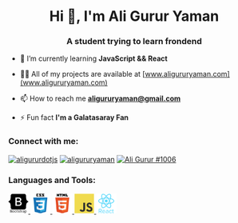 <h1 align="center">Hi 👋, I'm Ali Gurur Yaman</h1>
<h3 align="center">A student trying to learn frondend</h3>

- 🌱 I’m currently learning **JavaScript && React**

- 👨‍💻 All of my projects are available at [www.aligururyaman.com](www.aligururyaman.com)

- 📫 How to reach me **aligururyaman@gmail.com**

- ⚡ Fun fact **I'm a Galatasaray Fan**

<h3 align="left">Connect with me:</h3>
<p align="left">
<a href="https://twitter.com/aligururdotjs" target="blank"><img align="center" src="https://raw.githubusercontent.com/rahuldkjain/github-profile-readme-generator/master/src/images/icons/Social/twitter.svg" alt="aligururdotjs" height="30" width="40" /></a>
<a href="https://instagram.com/aligururyaman" target="blank"><img align="center" src="https://raw.githubusercontent.com/rahuldkjain/github-profile-readme-generator/master/src/images/icons/Social/instagram.svg" alt="aligururyaman" height="30" width="40" /></a>
<a href="https://discord.gg/Ali Gurur #1006" target="blank"><img align="center" src="https://raw.githubusercontent.com/rahuldkjain/github-profile-readme-generator/master/src/images/icons/Social/discord.svg" alt="Ali Gurur #1006" height="30" width="40" /></a>
</p>

<h3 align="left">Languages and Tools:</h3>
<p align="left"> <a href="https://getbootstrap.com" target="_blank" rel="noreferrer"> <img src="https://raw.githubusercontent.com/devicons/devicon/master/icons/bootstrap/bootstrap-plain-wordmark.svg" alt="bootstrap" width="40" height="40"/> </a> <a href="https://www.w3schools.com/css/" target="_blank" rel="noreferrer"> <img src="https://raw.githubusercontent.com/devicons/devicon/master/icons/css3/css3-original-wordmark.svg" alt="css3" width="40" height="40"/> </a> <a href="https://www.w3.org/html/" target="_blank" rel="noreferrer"> <img src="https://raw.githubusercontent.com/devicons/devicon/master/icons/html5/html5-original-wordmark.svg" alt="html5" width="40" height="40"/> </a> <a href="https://developer.mozilla.org/en-US/docs/Web/JavaScript" target="_blank" rel="noreferrer"> <img src="https://raw.githubusercontent.com/devicons/devicon/master/icons/javascript/javascript-original.svg" alt="javascript" width="40" height="40"/> </a> <a href="https://reactjs.org/" target="_blank" rel="noreferrer"> <img src="https://raw.githubusercontent.com/devicons/devicon/master/icons/react/react-original-wordmark.svg" alt="react" width="40" height="40"/> </a> </p>
